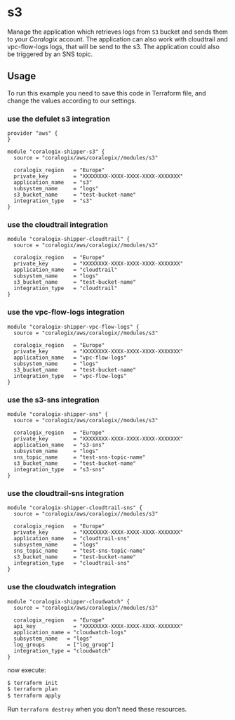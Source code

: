 # s3

Manage the application which retrieves logs from `S3` bucket and sends them to your *Coralogix* account. The application can also work with cloudtrail and vpc-flow-logs logs, that will be send to the s3. The application could also be triggered by an SNS topic.

## Usage

To run this example you need to save this code in Terraform file, and change the values according to our settings.


### use the defulet s3 integration
```hcl
provider "aws" {
}

module "coralogix-shipper-s3" {
  source = "coralogix/aws/coralogix//modules/s3"

  coralogix_region   = "Europe"
  private_key        = "XXXXXXXX-XXXX-XXXX-XXXX-XXXXXXX"
  application_name   = "s3"
  subsystem_name     = "logs"
  s3_bucket_name     = "test-bucket-name"
  integration_type   = "s3"
}
```

### use the cloudtrail integration
```hcl
module "coralogix-shipper-cloudtrail" {
  source = "coralogix/aws/coralogix//modules/s3"

  coralogix_region   = "Europe"
  private_key        = "XXXXXXXX-XXXX-XXXX-XXXX-XXXXXXX"
  application_name   = "cloudtrail"
  subsystem_name     = "logs"
  s3_bucket_name     = "test-bucket-name"
  integration_type   = "cloudtrail"
}
```

### use the vpc-flow-logs integration
```hcl
module "coralogix-shipper-vpc-flow-logs" {
  source = "coralogix/aws/coralogix//modules/s3"

  coralogix_region   = "Europe"
  private_key        = "XXXXXXXX-XXXX-XXXX-XXXX-XXXXXXX"
  application_name   = "vpc-flow-logs"
  subsystem_name     = "logs"
  s3_bucket_name     = "test-bucket-name"
  integration_type   = "vpc-flow-logs"
}
```

### use the s3-sns integration
```hcl
module "coralogix-shipper-sns" {
  source = "coralogix/aws/coralogix//modules/s3"

  coralogix_region   = "Europe"
  private_key        = "XXXXXXXX-XXXX-XXXX-XXXX-XXXXXXX"
  application_name   = "s3-sns"
  subsystem_name     = "logs"
  sns_topic_name     = "test-sns-topic-name"
  s3_bucket_name     = "test-bucket-name"
  integration_type   = "s3-sns"
}
```

### use the cloudtrail-sns integration
```hcl
module "coralogix-shipper-cloudtrail-sns" {
  source = "coralogix/aws/coralogix//modules/s3"

  coralogix_region   = "Europe"
  private_key        = "XXXXXXXX-XXXX-XXXX-XXXX-XXXXXXX"
  application_name   = "cloudtrail-sns"
  subsystem_name     = "logs"
  sns_topic_name     = "test-sns-topic-name"
  s3_bucket_name     = "test-bucket-name"
  integration_type   = "cloudtrail-sns"
}
```

### use the cloudwatch integration
```hcl
module "coralogix-shipper-cloudwatch" {
  source = "coralogix/aws/coralogix//modules/s3"

  coralogix_region   = "Europe"
  api_key            = "XXXXXXXX-XXXX-XXXX-XXXX-XXXXXXX"
  application_name = "cloudwatch-logs"
  subsystem_name   = "logs"
  log_groups       = ["log_gruop"]
  integration_type = "cloudwatch"
}
```

now execute:
```bash
$ terraform init
$ terraform plan
$ terraform apply
```
Run `terraform destroy` when you don't need these resources.


